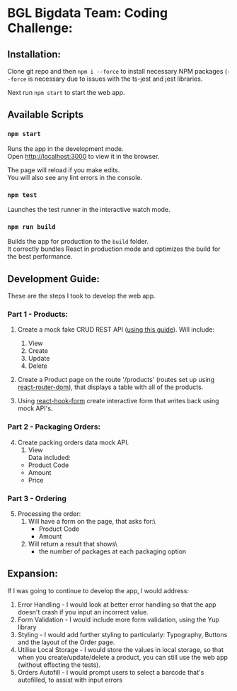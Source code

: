 # BGL Bigdata Team: Coding Challenge:

## Installation:

Clone git repo and then `npm i --force` to install necessary NPM packages (`--force` is necessary due to issues with the ts-jest and jest libraries.

Next run `npm start` to start the web app.

## Available Scripts

### `npm start`

Runs the app in the development mode.\
Open [http://localhost:3000](http://localhost:3000) to view it in the browser.

The page will reload if you make edits.\
You will also see any lint errors in the console.

### `npm test`

Launches the test runner in the interactive watch mode.

### `npm run build`

Builds the app for production to the `build` folder.\
It correctly bundles React in production mode and optimizes the build for the best performance.

## Development Guide:

These are the steps I took to develop the web app.

### Part 1 - Products:

1. Create a mock fake CRUD REST API ([using this guide](https://www.robinwieruch.de/javascript-fake-api/)). Will include:

   1. View
   2. Create
   3. Update
   4. Delete

2. Create a Product page on the route '/products' (routes set up using [react-router-dom](https://reactrouter.com/en/main/getting-started/installation)), that displays a table with all of the products.

3. Using [react-hook-form](https://react-hook-form.com/) create interactive form that writes back using mock API's.

### Part 2 - Packaging Orders:

4. Create packing orders data mock API.
   1. View\
      Data included:
   - Product Code
   - Amount
   - Price

### Part 3 - Ordering

5. Processing the order:
   1. Will have a form on the page, that asks for:\
      - Product Code
      - Amount
   2. Will return a result that shows\
      - the number of packages at each packaging option

## Expansion:

If I was going to continue to develop the app, I would address:

1. Error Handling - I would look at better error handling so that the app doesn't crash if you input an incorrect value.
2. Form Validation - I would include more form validation, using the Yup library
3. Styling - I would add further styling to particularly: Typography, Buttons and the layout of the Order page.
4. Utilise Local Storage - I would store the values in local storage, so that when you create/update/delete a product, you can still use the web app (without effecting the tests).
5. Orders Autofill - I would prompt users to select a barcode that's autofilled, to assist with input errors
